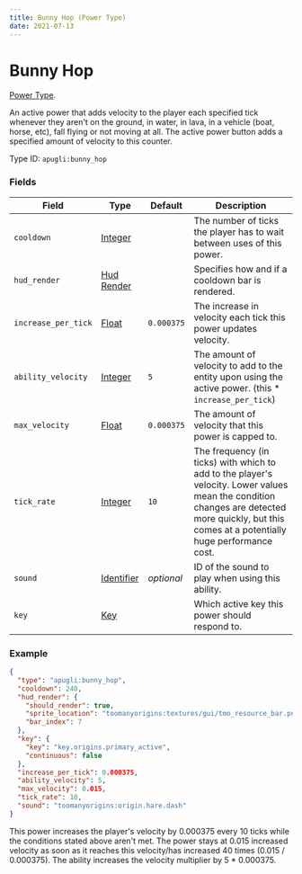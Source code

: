 ```yaml
---
title: Bunny Hop (Power Type)
date: 2021-07-13
---
```


# Bunny Hop

[Power Type](../power_types.md).

An active power that adds velocity to the player each specified tick whenever they aren't on the ground, in water, in lava, in a vehicle (boat, horse, etc), fall flying or not moving at all. The active power button adds a specified amount of velocity to this counter.

Type ID: `apugli:bunny_hop`

### Fields

Field  | Type | Default | Description
-------|------|---------|-------------
`cooldown` | [Integer](https://origins.readthedocs.io/en/latest/data_types/integer/) |  | The number of ticks the player has to wait between uses of this power.
`hud_render` | [Hud Render](https://origins.readthedocs.io/en/latest/data_types/hud_render/) |  | Specifies how and if a cooldown bar is rendered.
`increase_per_tick` | [Float](https://origins.readthedocs.io/en/latest/data_types/float/) | `0.000375` | The increase in velocity each tick this power updates velocity.
`ability_velocity` | [Integer](https://origins.readthedocs.io/en/latest/data_types/integer/) | `5` | The amount of velocity to add to the entity upon using the active power. (this * `increase_per_tick`)
`max_velocity` | [Float](https://origins.readthedocs.io/en/latest/data_types/float/) | `0.000375` | The amount of velocity that this power is capped to.
`tick_rate` | [Integer](https://origins.readthedocs.io/en/latest/data_types/integer/) | `10` | The frequency (in ticks) with which to add to the player's velocity. Lower values mean the condition changes are detected more quickly, but this comes at a potentially huge performance cost.
`sound` | [Identifier](https://origins.readthedocs.io/en/latest/data_types/identifier/) | *optional* | ID of the sound to play when using this ability.
`key` | [Key](https://origins.readthedocs.io/en/latest/data_types/key/) | | Which active key this power should respond to.


### Example
```json
{
  "type": "apugli:bunny_hop",
  "cooldown": 240,
  "hud_render": {
    "should_render": true,
    "sprite_location": "toomanyorigins:textures/gui/tmo_resource_bar.png",
    "bar_index": 7
  },
  "key": {
    "key": "key.origins.primary_active",
    "continuous": false
  },
  "increase_per_tick": 0.000375,
  "ability_velocity": 5,
  "max_velocity": 0.015,
  "tick_rate": 10,
  "sound": "toomanyorigins:origin.hare.dash"
}
```
This power increases the player's velocity by 0.000375 every 10 ticks while the conditions stated above aren't met. The power stays at 0.015 increased velocity as soon as it reaches this velocity/has increased 40 times (0.015 / 0.000375). The ability increases the velocity multiplier by 5 * 0.000375.